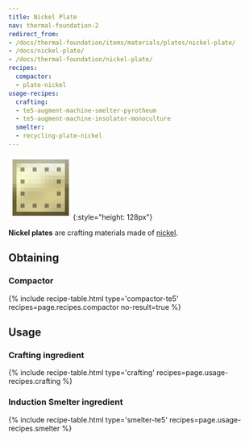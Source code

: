 ```yaml
---
title: Nickel Plate
nav: thermal-foundation-2
redirect_from:
- /docs/thermal-foundation/items/materials/plates/nickel-plate/
- /docs/nickel-plate/
- /docs/thermal-foundation/nickel-plate/
recipes:
  compactor:
  - plate-nickel
usage-recipes:
  crafting:
  - te5-augment-machine-smelter-pyrotheum
  - te5-augment-machine-insolator-monoculture
  smelter:
  - recycling-plate-nickel
---
```


![Nickel plate](/assets/images/thermal-foundation-2/plate-nickel.png){:style="height: 128px"}


**Nickel plates** are crafting materials made of [nickel](/docs/thermal-foundation-2/nickel-ingot/).


Obtaining
---------

### Compactor
{% include recipe-table.html type='compactor-te5' recipes=page.recipes.compactor no-result=true %}


Usage
-----

### Crafting ingredient
{% include recipe-table.html type='crafting' recipes=page.usage-recipes.crafting %}

### Induction Smelter ingredient
{% include recipe-table.html type='smelter-te5' recipes=page.usage-recipes.smelter %}
